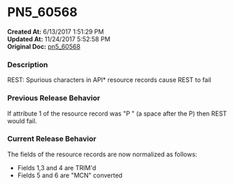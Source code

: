 # PN5_60568

**Created At:** 6/13/2017 1:51:29 PM  
**Updated At:** 11/24/2017 5:52:58 PM  
**Original Doc:** [pn5_60568](https://docs.jbase.com/36526-5-6-2-release-notes/pn5_60568)  


### Description

REST: Spurious characters in API\* resource records cause REST to fail



### Previous Release Behavior

If attribute 1 of the resource record was "P " (a space after the P) then REST would fail.



### Current Release Behavior

The fields of the resource records are now normalized as follows:

- Fields 1,3 and 4 are TRIM'd
- Fields 5 and 6 are "MCN" converted

